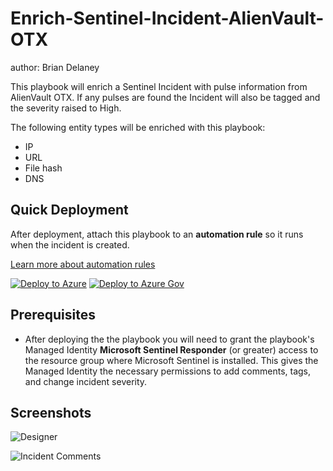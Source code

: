 # Enrich-Sentinel-Incident-AlienVault-OTX

author: Brian Delaney

This playbook will enrich a Sentinel Incident with pulse information from AlienVault OTX.  If any pulses are found the Incident will also be tagged and the severity raised to High.

The following entity types will be enriched with this playbook:

- IP
- URL
- File hash
- DNS

## Quick Deployment

After deployment, attach this playbook to an **automation rule** so it runs when the incident is created.

[Learn more about automation rules](https://docs.microsoft.com/azure/sentinel/automate-incident-handling-with-automation-rules#creating-and-managing-automation-rules)

[![Deploy to Azure](https://aka.ms/deploytoazurebutton)](https://portal.azure.com/#create/Microsoft.Template/uri/https%3A%2F%2Fraw.githubusercontent.com%2FAzure%2FAzure-Sentinel%2Fmaster%2FSolutions%2FStandalone%2FPlaybooks%2FEnrich-Sentinel-Incident-AlienVault-OTX%2Fazuredeploy.json) [![Deploy to Azure Gov](https://aka.ms/deploytoazuregovbutton)](https://portal.azure.us/#create/Microsoft.Template/uri/https%3A%2F%2Fraw.githubusercontent.com%2FAzure%2FAzure-Sentinel%2Fmaster%2FSolutions%2FStandalone%2FPlaybooks%2FEnrich-Sentinel-Incident-AlienVault-OTX%2Fazuredeploy.json)

## Prerequisites

- After deploying the the playbook you will need to grant the playbook's Managed Identity **Microsoft Sentinel Responder** (or greater) access to the resource group where Microsoft Sentinel is installed. This gives the Managed Identity the necessary permissions to add comments, tags, and change incident severity.
    
## Screenshots
![Designer](https://raw.githubusercontent.com/Azure/Azure-Sentinel/master/Solutions/Standalone/Playbooks/Enrich-Sentinel-Incident-AlienVault-OTX/images/designerLight.jpg)

![Incident Comments](https://raw.githubusercontent.com/Azure/Azure-Sentinel/master/Solutions/Standalone/Playbooks/Enrich-Sentinel-Incident-AlienVault-OTX/images/comment-light.jpg)
